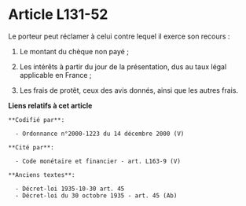# Article L131-52

Le porteur peut réclamer à celui contre lequel il exerce son recours :

1. Le montant du chèque non payé ;

2. Les intérêts à partir du jour de la présentation, dus au taux légal applicable en France ;

3. Les frais de protêt, ceux des avis donnés, ainsi que les autres frais.

**Liens relatifs à cet article**

	**Codifié par**:

	  - Ordonnance n°2000-1223 du 14 décembre 2000 (V)

	**Cité par**:

	  - Code monétaire et financier - art. L163-9 (V)

	**Anciens textes**:

	  - Décret-loi 1935-10-30 art. 45
	  - Décret-loi du 30 octobre 1935 - art. 45 (Ab)
